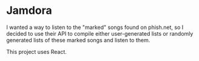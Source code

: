 # Jamdora

I wanted a way to listen to the "marked" songs found on phish.net, so I decided to use their API to compile either user-generated lists or randomly generated lists of these marked songs and listen to them. 

This project uses React.
